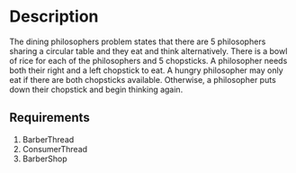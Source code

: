 # Description
The dining philosophers problem states that there are 5 philosophers sharing a circular table and they eat and think alternatively. There is a bowl of rice for each of the philosophers and 5 chopsticks. A philosopher needs both their right and a left chopstick to eat. A hungry philosopher may only eat if there are both chopsticks available. Otherwise, a philosopher puts down their chopstick and begin thinking again.

## Requirements
1. BarberThread
1. ConsumerThread
1. BarberShop